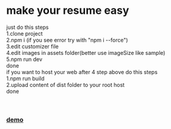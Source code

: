 <h1>make your resume easy</h1>
just do this steps</br>
1.clone project</br>
2.npm i (if you see error try with "npm i --force")</br>
3.edit customizer file</br>
4.edit images in assets folder(better use imageSize like sample)</br>
5.npm run dev</br>
done</br>
if you want to host your web after 4 step above do this steps</br>
1.npm run build</br>
2.upload content of dist folder to your root host</br>
done</br>
</br>
</br>
<a href="https://o-moazzami.com/"><h3>demo</h3></a>

